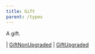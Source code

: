 ```yaml
---
title: Gift
parent: /types
---
```


A gift.

<div class="font-mono whitespace-pre"><span class="opacity-50">|</span> <a href="/gh/types/giftnonupgraded"  >GiftNonUpgraded</a>
<span class="opacity-50">|</span> <a href="/gh/types/giftupgraded"  >GiftUpgraded</a></div>

